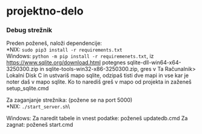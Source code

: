# projektno-delo

### Debug strežnik
Preden poženeš, naloži dependencije:\
*NIX: `sudo pip3 install -r requirements.txt`\
Windows: `python -m pip install -r requiremenets.txt`, iz https://www.sqlite.org/download.html potegnes sqlite-dll-win64-x64-3250300.zip in sqlite-tools-win32-x86-3250300.zip, gres v Ta Računalnik> Lokalni Disk C in ustvariš mapo sqlite, odzipaš tisti dve mapi in vse kar je noter daš v mapo sqlite. Ko to narediš greš v mapo od projekta in zaženeš setup_sqlite.cmd


Za zaganjanje strežnika: (požene se na port 5000)\
*NIX: `./start_server.sh`\

Windows: 
    Za naredit tabele in vnest podatke: poženeš updatedb.cmd
    Za zagnat: poženeš start.cmd